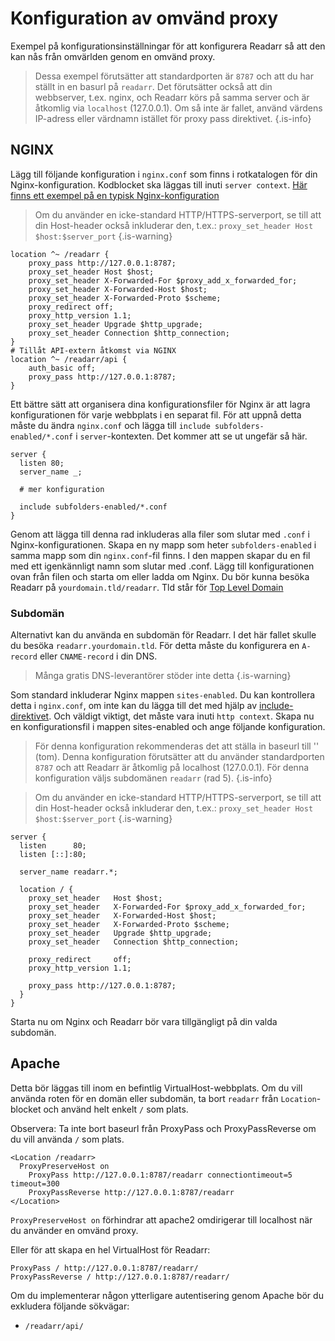 # Konfiguration av omvänd proxy

Exempel på konfigurationsinställningar för att konfigurera Readarr så att den kan nås från omvärlden genom en omvänd proxy.

> Dessa exempel förutsätter att standardporten är `8787` och att du har ställt in en basurl på `readarr`. Det förutsätter också att din webbserver, t.ex. nginx, och Readarr körs på samma server och är åtkomlig via `localhost` (127.0.0.1). Om så inte är fallet, använd värdens IP-adress eller värdnamn istället för proxy pass direktivet.
{.is-info}

## NGINX

Lägg till följande konfiguration i `nginx.conf` som finns i rotkatalogen för din Nginx-konfiguration. Kodblocket ska läggas till inuti `server context`. [Här finns ett exempel på en typisk Nginx-konfiguration](https://www.nginx.com/resources/wiki/start/topics/examples/full/)

> Om du använder en icke-standard HTTP/HTTPS-serverport, se till att din Host-header också inkluderar den, t.ex.: `proxy_set_header Host $host:$server_port` {.is-warning}

```nginx
location ^~ /readarr {
    proxy_pass http://127.0.0.1:8787;
    proxy_set_header Host $host;
    proxy_set_header X-Forwarded-For $proxy_add_x_forwarded_for;
    proxy_set_header X-Forwarded-Host $host;
    proxy_set_header X-Forwarded-Proto $scheme;
    proxy_redirect off;
    proxy_http_version 1.1;
    proxy_set_header Upgrade $http_upgrade;
    proxy_set_header Connection $http_connection;
}
# Tillåt API-extern åtkomst via NGINX
location ^~ /readarr/api {
    auth_basic off;
    proxy_pass http://127.0.0.1:8787;
}
```

Ett bättre sätt att organisera dina konfigurationsfiler för Nginx är att lagra konfigurationen för varje webbplats i en separat fil.
För att uppnå detta måste du ändra `nginx.conf` och lägga till `include subfolders-enabled/*.conf` i `server`-kontexten. Det kommer att se ut ungefär så här.

```nginx
server {
  listen 80;
  server_name _;
  
  # mer konfiguration
  
  include subfolders-enabled/*.conf
}
```

Genom att lägga till denna rad inkluderas alla filer som slutar med `.conf` i Nginx-konfigurationen. Skapa en ny mapp som heter `subfolders-enabled` i samma mapp som din `nginx.conf`-fil finns. I den mappen skapar du en fil med ett igenkännligt namn som slutar med .conf. Lägg till konfigurationen ovan från filen och starta om eller ladda om Nginx. Du bör kunna besöka Readarr på `yourdomain.tld/readarr`. Tld står för [Top Level Domain](https://en.wikipedia.org/wiki/List_of_Internet_top-level_domains)

### Subdomän

Alternativt kan du använda en subdomän för Readarr. I det här fallet skulle du besöka `readarr.yourdomain.tld`. För detta måste du konfigurera en `A-record` eller `CNAME-record` i din DNS.
> Många gratis DNS-leverantörer stöder inte detta {.is-warning}

Som standard inkluderar Nginx mappen `sites-enabled`. Du kan kontrollera detta i `nginx.conf`, om inte kan du lägga till det med hjälp av [include-direktivet](http://nginx.org/en/docs/ngx_core_module.html#include). Och väldigt viktigt, det måste vara inuti `http context`. Skapa nu en konfigurationsfil i mappen sites-enabled och ange följande konfiguration.

> För denna konfiguration rekommenderas det att ställa in baseurl till '' (tom). Denna konfiguration förutsätter att du använder standardporten `8787` och att Readarr är åtkomlig på localhost (127.0.0.1). För denna konfiguration väljs subdomänen `readarr` (rad 5). {.is-info}

> Om du använder en icke-standard HTTP/HTTPS-serverport, se till att din Host-header också inkluderar den, t.ex.: `proxy_set_header Host $host:$server_port` {.is-warning}

```nginx
server {
  listen      80;
  listen [::]:80;

  server_name readarr.*;

  location / {
    proxy_set_header   Host $host;
    proxy_set_header   X-Forwarded-For $proxy_add_x_forwarded_for;
    proxy_set_header   X-Forwarded-Host $host;
    proxy_set_header   X-Forwarded-Proto $scheme;
    proxy_set_header   Upgrade $http_upgrade;
    proxy_set_header   Connection $http_connection;

    proxy_redirect     off;
    proxy_http_version 1.1;
    
    proxy_pass http://127.0.0.1:8787;
  }
}
```

Starta nu om Nginx och Readarr bör vara tillgängligt på din valda subdomän.

## Apache

Detta bör läggas till inom en befintlig VirtualHost-webbplats. Om du vill använda roten för en domän eller subdomän, ta bort `readarr` från `Location`-blocket och använd helt enkelt `/` som plats.

Observera: Ta inte bort baseurl från ProxyPass och ProxyPassReverse om du vill använda `/` som plats.

```none
<Location /readarr>
  ProxyPreserveHost on
    ProxyPass http://127.0.0.1:8787/readarr connectiontimeout=5 timeout=300
    ProxyPassReverse http://127.0.0.1:8787/readarr
</Location>
```

`ProxyPreserveHost on` förhindrar att apache2 omdirigerar till localhost när du använder en omvänd proxy.

Eller för att skapa en hel VirtualHost för Readarr:

```none
ProxyPass / http://127.0.0.1:8787/readarr/
ProxyPassReverse / http://127.0.0.1:8787/readarr/
```

Om du implementerar någon ytterligare autentisering genom Apache bör du exkludera följande sökvägar:

- `/readarr/api/`